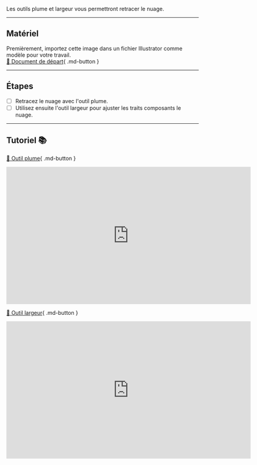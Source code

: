 Les outils plume et largeur vous permettront retracer le nuage.   
***  


## Matériel

Premièrement, importez cette image dans un fichier Illustrator comme modèle pour votre travail.   
[📁 Document de départ](https://cmontmorency365.sharepoint.com/:i:/s/TIM-582214-Animation2d77/ERwxQ4p9kgFCu6zsgoDO_qoBKH0NFPN13edDm7v_R_DbgA?e=HtfmMW){ .md-button }   <br>

***  

## Étapes

- [ ] Retracez le nuage avec l'outil plume.
- [ ] Utilisez ensuite l'outil largeur pour ajuster les traits composants le nuage.

***  
## Tutoriel 📚
[📁 Outil plume](https://cmontmorency365.sharepoint.com/:v:/s/TIM-582214-Animation2d77/EZ5TAKtOpjRGqaDC021JmrsByBww7YQm79IbggicWjwQ9g?e=6Oai3a){ .md-button }   <br>
<iframe src="https://cmontmorency365.sharepoint.com/sites/TIM-582214-Animation2d77/_layouts/15/embed.aspx?UniqueId=ab00539e-a64e-4634-a9a0-c2d36d499abb&embed=%7B%22ust%22%3Atrue%2C%22hv%22%3A%22CopyEmbedCode%22%7D&referrer=StreamWebApp&referrerScenario=EmbedDialog.Create" width="640" height="360" frameborder="0" scrolling="no" allowfullscreen title="08_plume_courbe_nuage.mp4"></iframe>

[📁 Outil largeur](https://cmontmorency365.sharepoint.com/:v:/s/TIM-582214-Animation2d77/EXSERtnu2vROpH40Q_RYJawBqrU7VpFVz6UKNfY2cHf-jg?e=d59DuY){ .md-button }   <br>

<iframe src="https://cmontmorency365.sharepoint.com/sites/TIM-582214-Animation2d77/_layouts/15/embed.aspx?UniqueId=d9468474-daee-4ef4-a47e-3443f45825ac&embed=%7B%22ust%22%3Atrue%2C%22hv%22%3A%22CopyEmbedCode%22%7D&referrer=StreamWebApp&referrerScenario=EmbedDialog.Create" width="640" height="360" frameborder="0" scrolling="no" allowfullscreen title="01_outil_largeur.mp4"></iframe>

